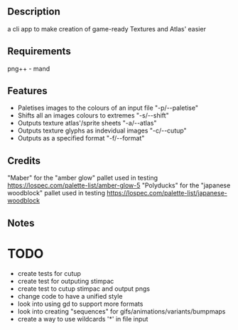 ## Description 
a cli app to make creation of game-ready Textures and Atlas' easier
## Requirements 
png++ - mand
## Features
* Paletises images to the colours of an input file "-p/--paletise"
* Shifts all an images colours to extremes "-s/--shift" 
* Outputs texture atlas'/sprite sheets "-a/--atlas"
* Outputs texture glyphs as indevidual images "-c/--cutup"
* Outputs as a specified format "-f/--format"
## Credits 
"Maber" for the "amber glow" pallet used in testing https://lospec.com/palette-list/amber-glow-5
"Polyducks" for the "japanese woodblock" pallet used in testing https://lospec.com/palette-list/japanese-woodblock
## Notes
# TODO
* create tests for cutup
* create test for outputing stimpac
* create test to cutup stimpac and output pngs
* change code to have a unified style
* look into using gd to support more formats
* look into creating "sequences" for gifs/animations/variants/bumpmaps
* create a way to use wildcards '*' in file input